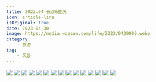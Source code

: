 ```yaml
---
title: 2023.04-长沙&重庆
icon: article-line
isOriginal: true
date: 2023-04-30
image: https://media.wozsun.com/life/2023/0429000.webp
category:
    - 旅游
tag:
    - 风景
---
```

<div class="image-preview">
    <img src="https://media.wozsun.com/life/2023/0429001.webp"/>
    <img src="https://media.wozsun.com/life/2023/0429002.webp"/>
    <img src="https://media.wozsun.com/life/2023/0429003.webp"/>
    <img src="https://media.wozsun.com/life/2023/0429004.webp"/>
    <img src="https://media.wozsun.com/life/2023/0429005.webp"/>
    <img src="https://media.wozsun.com/life/2023/0429006.webp"/>
    <img src="https://media.wozsun.com/life/2023/0429007.webp"/>
    <img src="https://media.wozsun.com/life/2023/0429008.webp"/>
    <img src="https://media.wozsun.com/life/2023/0429009.webp"/>
    <img src="https://media.wozsun.com/life/2023/0429010.webp"/>
    <img src="https://media.wozsun.com/life/2023/0429011.webp"/>
    <img src="https://media.wozsun.com/life/2023/0429012.webp"/>
    <img src="https://media.wozsun.com/life/2023/0429013.webp"/>
    <img src="https://media.wozsun.com/life/2023/0429014.webp"/>
    <img src="https://media.wozsun.com/life/2023/0429015.webp"/>
</div>
